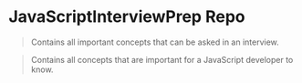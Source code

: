 # JavaScriptInterviewPrep Repo
> Contains all important concepts that can be asked in an interview.

> Contains all concepts that are important for a JavaScript developer to know.